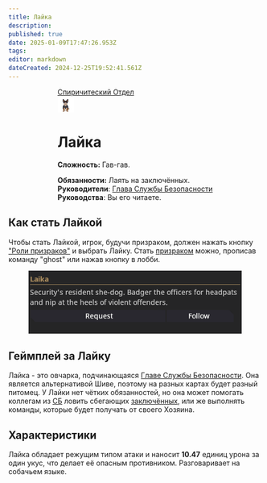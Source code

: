 ```yaml
---
title: Лайка
description: 
published: true
date: 2025-01-09T17:47:26.953Z
tags: 
editor: markdown
dateCreated: 2024-12-25T19:52:41.561Z
---
```


<div style="display: flex; justify-content: center;">
  <div class="roles-passport sp">
    <div class="title sp">
      <a href="/roles/command">Спиричитеский Отдел</a>
    </div>
    <div><div><div><img src="/roles/secdog.gif" /></div></div><div><div>
      <h1>Лайка</h1>
        <p><strong>Сложность:</strong> Гав-гав.</p>
        <strong>Обязанности:</strong> Лаять на заключённых. 
      <br>
        <b>Руководители</b>: <a href="/roles/headofsecurity">Глава Службы Безопасности</a>
      <br>
        <b>Руководства</b>: Вы его читаете.
</div></div></div></div></div>

<h2>Как стать Лайкой</h2>

Чтобы стать Лайкой, игрок, будучи призраком, должен нажать кнопку <a href="/roles/spiritualisticdepartment">"Роли призраков"</a> и выбрать Лайку. Стать <a href="/roles/ghost"> призраком</a> можно, прописав команду "ghost" или нажав кнопку в лобби.
<br>

<div><center><img src="/roles/other/laikapanel.png"></center></div>

<h2>Геймплей за Лайку</h2>

Лайка - это овчарка, подчинающаяся <a href="/roles/headofsecurity">Главе Службы Безопасности</a>. Она является альтернативой Шиве, поэтому на разных картах будет разный питомец. У Лайки нет чётких обязанностей, но она может помогать коллегам из  <a href="/roles/securityservicedepartment">СБ</a> ловить сбегающих <a href="/roles/prisoner">заключённых</a>, или же выполнять команды, которые будет получать от своего Хозяина. 

<h2>Характеристики</h2>

Лайка обладает режущим типом атаки и наносит <strong>10.47</strong> единиц урона за один укус, что делает её опасным противником. Разговаривает на собачьем языке.


<div class="table"></div>

